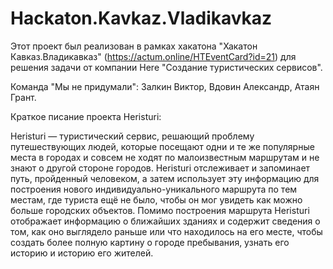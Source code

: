 # Hackaton.Kavkaz.Vladikavkaz
Этот проект был реализован в рамках хакатона "Хакатон Кавказ.Владикавказ" (https://actum.online/HTEventCard?id=21) для решения задачи от компании Here "Создание туристических сервисов".

Команда "Мы не придумали": Залкин Виктор, Вдовин Александр, Атаян Грант.


Краткое писание проекта Heristuri:

Heristuri — туристический сервис, решающий проблему путешествующих людей, которые посещают одни и те же популярные места в городах и совсем не ходят по малоизвестным маршрутам и не знают о другой стороне городов. Heristuri отслеживает и запоминает путь, пройденный человеком, а затем использует эту информацию для построения нового индивидуально-уникального маршрута по тем местам, где туриста ещё не было, чтобы он мог увидеть как можно больше городских объектов. Помимо построения маршрута Heristuri отображает информацию о ближайших зданиях и содержит сведения о том, как оно выглядело раньше или что находилось на его месте, чтобы создать более полную картину о городе пребывания, узнать его историю и историю его жителей.
